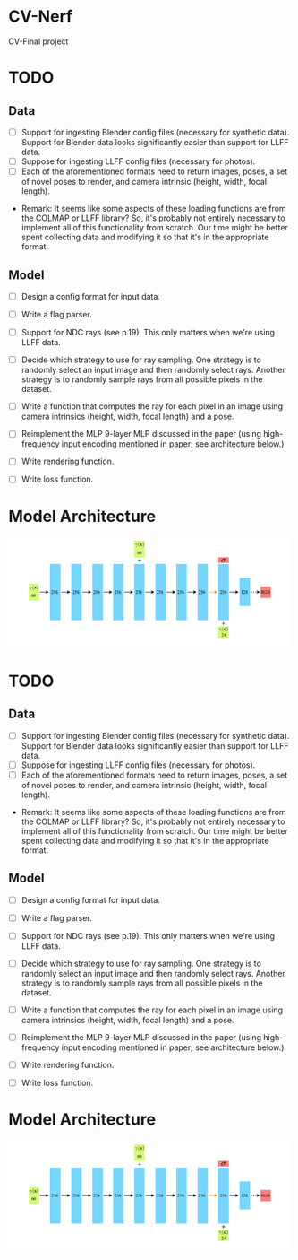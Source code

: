 # CV-Nerf
CV-Final project


# TODO

## Data
- [ ] Support for ingesting Blender config files (necessary for synthetic data). Support for Blender data looks 
      significantly easier than support for LLFF data.
- [ ] Suppose for ingesting LLFF config files (necessary for photos).
- [ ] Each of the aforementioned formats need to return images, poses, a set of novel poses to render, and camera 
      intrinsic (height, width, focal length).

* Remark: It seems like some aspects of these loading functions are from the COLMAP 
or LLFF library? So, it's probably not entirely necessary to implement all of this 
  functionality from scratch. Our time might be better spent collecting data and modifying 
  it so that it's in the appropriate format. 

## Model 
- [ ] Design a config format for input data.
- [ ] Write a flag parser.   
- [ ] Support for NDC rays (see p.19). This only matters when we're using LLFF data.
- [ ] Decide which strategy to use for ray sampling. One strategy is to randomly select an input 
      image and then randomly select rays. Another strategy is to randomly sample rays from all possible 
      pixels in the dataset.
- [ ] Write a function that computes the ray for each pixel in an image using camera intrinsics (height, width, focal length) and a pose.
- [ ] Reimplement the MLP 9-layer MLP discussed in the paper (using high-frequency input encoding mentioned in paper; see architecture below.)
- [ ] Write rendering function. 
- [ ] Write loss function. 


# Model Architecture 
![Arch](arch.png)


# TODO

## Data
- [ ] Support for ingesting Blender config files (necessary for synthetic data). Support for Blender data looks 
      significantly easier than support for LLFF data.
- [ ] Suppose for ingesting LLFF config files (necessary for photos).
- [ ] Each of the aforementioned formats need to return images, poses, a set of novel poses to render, and camera 
      intrinsic (height, width, focal length).

* Remark: It seems like some aspects of these loading functions are from the COLMAP 
or LLFF library? So, it's probably not entirely necessary to implement all of this 
  functionality from scratch. Our time might be better spent collecting data and modifying 
  it so that it's in the appropriate format. 

## Model 
- [ ] Design a config format for input data.
- [ ] Write a flag parser.   
- [ ] Support for NDC rays (see p.19). This only matters when we're using LLFF data.
- [ ] Decide which strategy to use for ray sampling. One strategy is to randomly select an input 
      image and then randomly select rays. Another strategy is to randomly sample rays from all possible 
      pixels in the dataset.
- [ ] Write a function that computes the ray for each pixel in an image using camera intrinsics (height, width, focal length) and a pose.
- [ ] Reimplement the MLP 9-layer MLP discussed in the paper (using high-frequency input encoding mentioned in paper; see architecture below.)
- [ ] Write rendering function. 
- [ ] Write loss function. 


# Model Architecture 
![Arch](arch.png)
